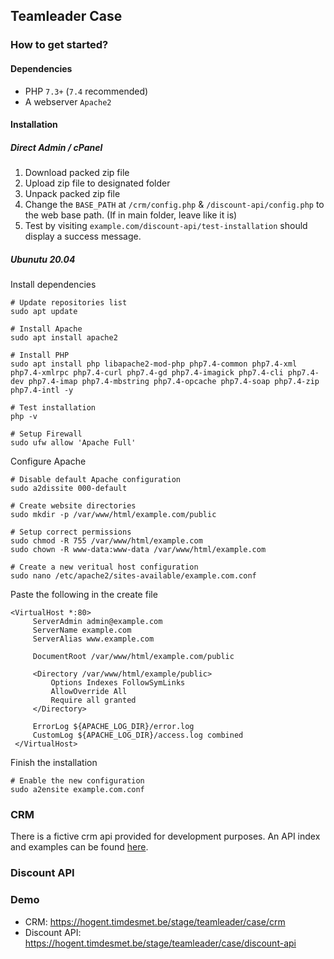 ## Teamleader Case

### How to get started?

#### Dependencies
- PHP `7.3+` (`7.4` recommended)
- A webserver `Apache2`

#### Installation

##### Direct Admin / cPanel
1. Download packed zip file
2. Upload zip file to designated folder
3. Unpack packed zip file
4. Change the `BASE_PATH` at `/crm/config.php` & `/discount-api/config.php` to the web base path. (If in main folder, leave like it is)
5. Test by visiting `example.com/discount-api/test-installation` should display a success message.

##### Ubunutu 20.04

Install dependencies
```
# Update repositories list
sudo apt update

# Install Apache
sudo apt install apache2

# Install PHP
sudo apt install php libapache2-mod-php php7.4-common php7.4-xml php7.4-xmlrpc php7.4-curl php7.4-gd php7.4-imagick php7.4-cli php7.4-dev php7.4-imap php7.4-mbstring php7.4-opcache php7.4-soap php7.4-zip php7.4-intl -y 

# Test installation
php -v

# Setup Firewall
sudo ufw allow 'Apache Full'
```

Configure Apache
```
# Disable default Apache configuration
sudo a2dissite 000-default

# Create website directories
sudo mkdir -p /var/www/html/example.com/public

# Setup correct permissions
sudo chmod -R 755 /var/www/html/example.com
sudo chown -R www-data:www-data /var/www/html/example.com

# Create a new veritual host configuration
sudo nano /etc/apache2/sites-available/example.com.conf
```

Paste the following in the create file
```apacheconfig
<VirtualHost *:80>
     ServerAdmin admin@example.com
     ServerName example.com
     ServerAlias www.example.com

     DocumentRoot /var/www/html/example.com/public

     <Directory /var/www/html/example/public>
         Options Indexes FollowSymLinks
         AllowOverride All
         Require all granted
     </Directory>

     ErrorLog ${APACHE_LOG_DIR}/error.log 
     CustomLog ${APACHE_LOG_DIR}/access.log combined 
 </VirtualHost>
```

Finish the installation
````apacheconfig
# Enable the new configuration
sudo a2ensite example.com.conf
````

### CRM

There is a fictive crm api provided for development purposes. An API index and examples can be found [here](./crm/README.md). 


### Discount API

### Demo

- CRM: https://hogent.timdesmet.be/stage/teamleader/case/crm
- Discount API: https://hogent.timdesmet.be/stage/teamleader/case/discount-api

